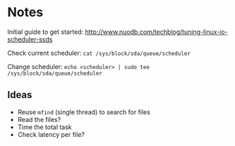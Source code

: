 # Notes

Initial guide to get started: http://www.nuodb.com/techblog/tuning-linux-io-scheduler-ssds

Check current scheduler: `cat /sys/block/sda/queue/scheduler`

Change scheduler: `echo <scheduler> | sudo tee /sys/block/sda/queue/scheduler`

## Ideas

- Reuse `mfind` (single thread) to search for files
- Read the files?
- Time the total task
- Check latency per file?
